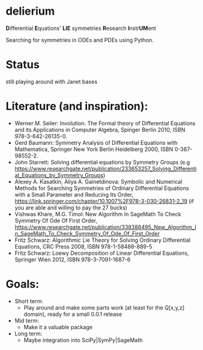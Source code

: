 # delierium
<b>D</b>ifferential <b>E</b>quations' <b>LIE</b> symmetries <b>R</b>esearch <b>I</b>nstr<b>UM</b>ent

Searching for symmetries in ODEs and PDEs using Python.

# Status

still playing around with Janet bases

# Literature (and inspiration):
* Werner M. Seiler: Involution. The Formal theory of Differential Equations and its Applications in Computer Algebra, Spinger Berlin 2010, ISBN 978-3-642-26135-0.
* Gerd Baumann: Symmetry Analysis of Differential Equations with Mathematica, Springer New York Berlin Heidelberg 2000, ISBN 0-387-98552-2.
* John Starrett: Solving differential equations by Symmetry Groups  (e.g https://www.researchgate.net/publication/233653257_Solving_Differential_Equations_by_Symmetry_Groups)
* Alexey A. Kasatkin, Aliya A. Gainetdinova: Symbolic and Numerical Methods for Searching Symmetries of Ordinary Differential Equations with a Small Parameter and Reducing Its Order, https://link.springer.com/chapter/10.1007%2F978-3-030-26831-2_19 (if you are able and willing to pay the 27 bucks)
* Vishwas Khare, M.G. Timol: New Algorithm In SageMath To Check Symmetry Of Ode Of First Order, https://www.researchgate.net/publication/338388495_New_Algorithm_In_SageMath_To_Check_Symmetry_Of_Ode_Of_First_Order
* Fritz Schwarz: Algorithmic Lie Theory for Solving Ordinary Differential Equations, CRC Press 2008, ISBN 978-1-58488-889-5
* Fritz Schwarz: Loewy Decomposition of Linear Differential Equations, Springer Wien 2012, ISBN 978-3-7091-1687-6

# Goals:

* Short term:
    * Play around and make some parts work (at least for the Q[x,y,z] domain), ready for a small 0.0.1 release
* Mid term:
    * Make it a valuable package
* Long term:
    * Maybe integration into SciPy|SymPy|SageMath
